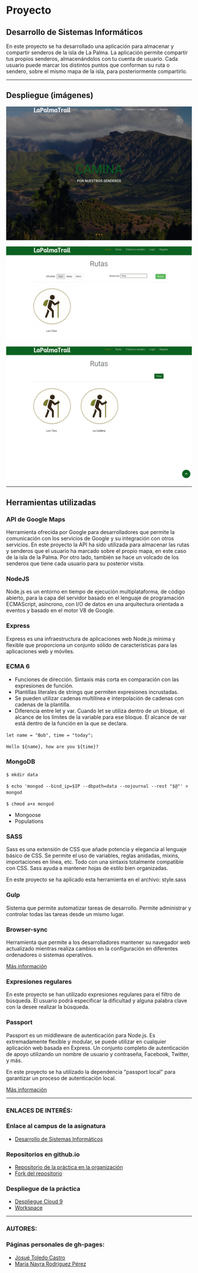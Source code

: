 # Proyecto 

## Desarrollo de Sistemas Informáticos

En este proyecto se ha desarrollado una aplicación para almacenar y compartir senderos de la isla de La Palma. 
La aplicación permite compartir tus propios senderos, almacenándolos con tu cuenta de usuario. 
Cada usuario puede marcar los distintos puntos que conforman su ruta o sendero, sobre el mismo mapa de la isla, para posteriormente compartirlo.

--------

## Despliegue (imágenes)

![Portada](portada.png)

![Filtro y rutas](filtro.png )

![Rutas](rutas.png) 


--------

## Herramientas utilizadas

### API de Google Maps

Herramienta ofrecida por Google para desarrolladores que permite la comunicación con los servicios de Google y su integración con otros servicios. 
En este proyecto la API ha sido utilizada para almacenar las rutas y senderos que el usuario ha marcado sobre el propio mapa, en este caso de la isla de la Palma.
Por otro lado, también se hace un volcado de los senderos que tiene cada usuario para su posterior visita.

### NodeJS

Node.js es un entorno en tiempo de ejecución multiplataforma, de código abierto, para la capa del servidor basado en el lenguaje de programación ECMAScript, asíncrono, con I/O de datos en una arquitectura orientada a eventos y basado en el motor V8 de Google.

### Express

Express es una infraestructura de aplicaciones web Node.js mínima y flexible que proporciona un conjunto sólido de características para las aplicaciones web y móviles.

### ECMA 6

* Funciones de dirección. Sintaxis más corta en comparación con las expresiones de función.
* Plantillas literales de strings que permiten expresiones incrustadas.
* Se pueden utilizar cadenas multilínea e interpolación de cadenas con cadenas de la plantilla.
* Diferencia entre let y var.
Cuando let se utiliza dentro de un bloque, el alcance de los límites de la variable para ese bloque. El alcance de var está dentro de la función en la que se declara.

`let name = "Bob", time = "today";`

`Hello ${name}, how are you ${time}?`

### MongoDB

`$ mkdir data`

`$ echo 'mongod --bind_ip=$IP --dbpath=data --nojournal --rest "$@"' > mongod`

`$ chmod a+x mongod`

* Mongoose
* Populations

### SASS

Sass es una extensión de CSS que añade potencia y elegancia al lenguaje básico de CSS. 
Se permite el uso de variables, reglas anidadas, mixins, importaciones en línea, etc. 
Todo con una sintaxis totalmente compatible con CSS. Sass ayuda a mantener hojas de estilo bien organizadas.

En este proyecto se ha aplicado esta herramienta en el archivo: style.sass

### Gulp

Sistema que permite automatizar tareas de desarrollo. Permite administrar y controlar todas las tareas desde un mismo lugar.

### Browser-sync

Herramienta que permite a los desarrolladores mantener su navegador web actualizado mientras realiza cambios en la configuración en diferentes ordenadores o sistemas operativos.

[Más información](https://www.browsersync.io/)

### Expresiones regulares

En este proyecto se han utilizado expresiones regulares para el filtro de búsqueda.
El usuario podrá especificar la dificultad y alguna palabra clave con la desee realizar la búsqueda.

### Passport

Passport es un middleware de autenticación para Node.js. 
Es extremadamente flexible y modular, se puede utilizar en cualquier aplicación web basada en Express. 
Un conjunto completo de autenticación de apoyo utilizando un nombre de usuario y contraseña, Facebook, Twitter, y más.

En este proyecto se ha utilizado la dependencia "passport local" para garantizar un proceso de autenticación local.

[Más información](http://passportjs.org/)

--------

### ENLACES DE INTERÉS:
### Enlace al campus de la asignatura

* [Desarrollo de Sistemas Informáticos](https://campusvirtual.ull.es/my/)


### Repositorios en github.io

* [Repositorio de la práctica en la organización](https://github.com/ULL-ESIT-GRADOII-DSI/proyecto-final-Josue-Nayra)
* [Fork del repositorio](https://github.com/alu0100406122/proyecto-final-Josue-Nayra)


### Despliegue de la práctica

* [Despliegue Cloud 9](https://proyecto-final-dsi-josue-nayra-alu0100406122.c9users.io/?_c9_id=livepreview0&_c9_host=https://ide.c9.io)
* [Workspace](https://ide.c9.io/alu0100406122/proyecto-final-dsi-josue-nayra)

--------

### AUTORES: 
### Páginas personales de gh-pages:

* [Josué Toledo Castro](http://josuetc94.github.io/)
* [María Nayra Rodríguez Pérez](http://alu0100406122.github.io/)